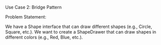 Use Case 2: Bridge Pattern

Problem Statement:

We have a Shape interface that can draw different shapes (e.g., Circle, Square, etc.). We want to create a ShapeDrawer that can draw shapes in different colors (e.g., Red, Blue, etc.).